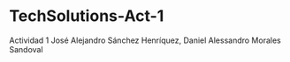 # TechSolutions-Act-1
Actividad 1 
José Alejandro Sánchez Henríquez,
Daniel Alessandro Morales Sandoval

